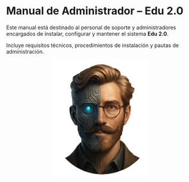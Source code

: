 # Manual de Administrador – Edu 2.0

Este manual está destinado al personal de soporte y administradores encargados de instalar, configurar y mantener el sistema **Edu 2.0**.

Incluye requisitos técnicos, procedimientos de instalación y pautas de administración.

<p align="center">
  <img id="edu-logo" src="img/EDU.png" alt="Logo Edu 2.0" width="50%">
</p>



